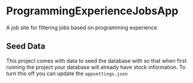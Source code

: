 # ProgrammingExperienceJobsApp

A job site for filtering jobs based on programming experience

## Seed Data

This project comes with data to seed the database with so that when first running the project your database will already have stock information.  To turn this off you can update the `appsettings.json`